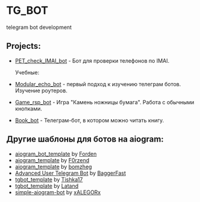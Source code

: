 # TG_BOT
telegram bot development

## Projects:

* [PET_check_IMAI_bot](https://github.com/SergeyObukhov/tg_bot/blob/master/IMAI_check) - Бот для проверки телефонов по IMAI.
    
    Учебные:
* [Modular_echo_bot](https://github.com/SergeyObukhov/tg_bot/blob/master/modular_echo_bot) - первый подход к изучению телеграм ботов. Изучение роутеров.
* [Game_rsp_bot](https://github.com/SergeyObukhov/tg_bot/blob/master/game_rsp_bot) - Игра "Камень ножницы бумага". Работа с обычными кнопками.
* [Book_bot](https://github.com/SergeyObukhov/tg_bot/blob/master/book_bot) - Телеграм-бот, в котором можно читать книгу.

## Другие шаблоны для ботов на aiogram:

* [aiogram_bot_template](https://github.com/Forden/aiogram-bot-template) by [Forden](https://github.com/Forden)
* [aiogram_template](https://github.com/F0rzend/aiogram_template) by [F0rzend](https://github.com/F0rzend)
* [aiogram_template](https://github.com/bomzheg/aiogram_template) by [bomzheg](https://github.com/bomzheg)
* [Advanced User Telegram Bot](https://github.com/BaggerFast/AdvancedUserTelegramBot) by [BaggerFast](https://github.com/BaggerFast)
* [tgbot_template](https://github.com/Tishka17/tgbot_template) by [Tishka17](https://github.com/Tishka17)
* [tgbot_template](https://github.com/Latand/tgbot_template) by [Latand](https://github.com/Latand)
* [simple-aiogram-bot](https://github.com/xALEGORx/simple-aiogram-bot) by [xALEGORx](https://github.com/xALEGORx)